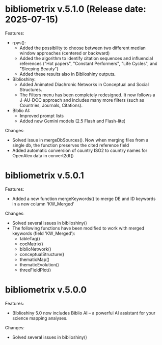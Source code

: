# bibliometrix v.5.1.0 (Release date: 2025-07-15)

Features:
* rpys(): 
    - Added the possibility to choose between two different median window approaches (centered or backward)
    - Added the algorithm to identify citation sequences and influencial references ("Hot papers", "Constant Performers", "Life Cycles", and "Sleeping Beauty")
    - Added these results also in Biblioshiny outputs.
* Biblioshiny:
    - Added Animated Diachronic Networks in Conceptual and Social Structures.
    - The Filters menu has been completely redesigned. It now follows a J-AU-DOC approach and includes many more filters (such as Countries, Journals, Citations).
* Biblio AI: 
    - Improved prompt lists
    - Added new Gemini models (2.5 Flash and Flash-lite)
    
Changes:
* Solved issue in mergeDbSources(). Now when merging files from a single db, the function preserves the cited reference field
* Added automatic conversion of country ISO2 to country names for OpenAlex data in convert2df()
    

# bibliometrix v.5.0.1 

Features:
* Added a new function mergeKeywords() to merge DE and ID keywords in a new column 'KW_Merged'

Changes:
* Solved several issues in biblioshiny()
* The following functions have been modified to work with merged keywords (field 'KW_Merged'): 
  - tableTag()
  - cocMatrix()
  - biblioNetwork()
  - conceptualStructure()
  - thematicMap()
  - thematicEvolution()
  - threeFieldPlot()


# bibliometrix v.5.0.0

Features:
* Biblioshiny 5.0 now includes Biblio AI – a powerful AI assistant for your science mapping analyses.

Changes:
* Solved several issues in biblioshiny()
